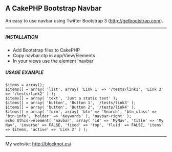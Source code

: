 A CakePHP Bootstrap Navbar
--------------------------
An easy to use navbar using Twitter Bootstrap 3 (<http://getbootstrap.com>).

* * *

##### INSTALLATION

- Add Bootstrap files to CakePHP 
- Copy navbar.ctp in app/View/Elements
- In your views use the element 'navbar'

##### USAGE EXAMPLE

	$items = array();
	$items[] = array( 'list', array( 'Link 1' => '/tests/link1', 'Link 2' => '/tests/link2' ) );
	$items[] = array( 'text', 'Just a static text' );
	$items[] = array( 'button', 'Button 1', '/tests/link3' );
	$items[] = array( 'button', 'Button 2', '/tests/link4' );
	$items[] = array( 'form', array( 'btn' => 'Search', 'btn_class' => 'btn-info', 'holder' => 'Keywords' ), 'navbar-right' );
	echo $this->element( 'navbar', array( 'id' => 'MyNav', 'title' => 'My Nav', 'inverse' => FALSE, 'fixed' => 'top', 'fluid' => FALSE, 'items' => $items, 'active' => 'Link 2' ) );

* * *

My website: <http://blocknot.es/>